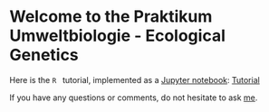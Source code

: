 # Welcome to the Praktikum Umweltbiologie - Ecological Genetics

Here is the `R ` tutorial, implemented as a [Jupyter notebook](https://jupyter.org/):
[Tutorial]("https://raw.githubusercontent.com/scrameri/Umweltbiologie/master/Tutorials.ipynb")

If you have any questions or comments, do not hesitate to ask [me](mailto:simon.crameri[at]env.ethz.ch).
